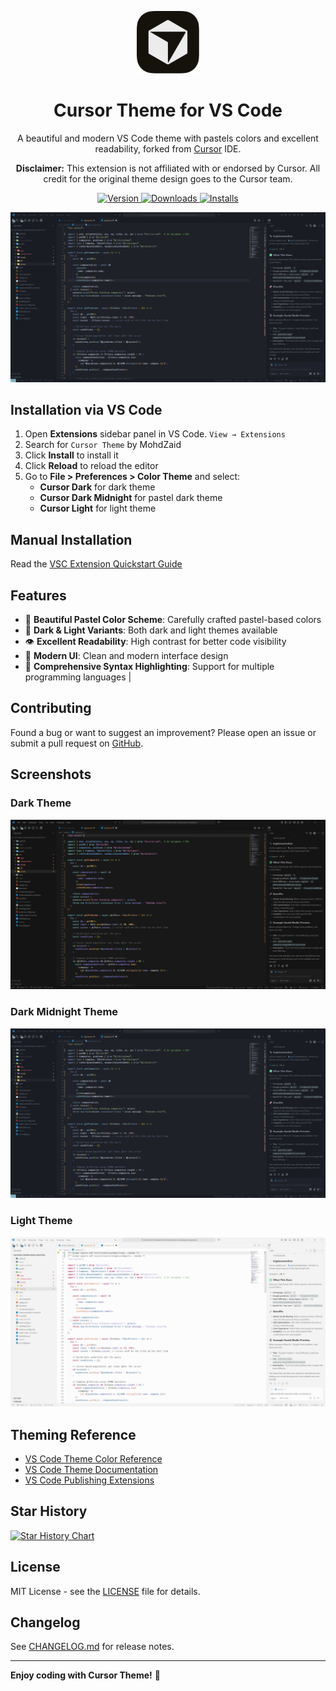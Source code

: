 <p align="center">
  <img alt="Cursor Theme Logo" src="https://raw.githubusercontent.com/BioHazard786/cursor-theme-vscode/refs/heads/main/icon.png" width="100" />
</p>
<h1 align="center">
  Cursor Theme for VS Code
</h1>
<p align="center">
  A beautiful and modern VS Code theme with pastels colors and excellent readability, forked from <a href="https://cursor.sh/">Cursor</a> IDE.
</p>

<p align="center">
  <strong>Disclaimer:</strong> This extension is not affiliated with or endorsed by Cursor. All credit for the original theme design goes to the Cursor team.
</p>
<p align="center">
  <a href="https://marketplace.visualstudio.com/items?itemName=MohdZaid.cursor-theme">
    <img alt="Version" src="https://img.shields.io/visual-studio-marketplace/v/MohdZaid.cursor-theme?color=brightgreen" />
  </a>
  <a href="https://marketplace.visualstudio.com/items?itemName=MohdZaid.cursor-theme">
    <img alt="Downloads" src="https://img.shields.io/visual-studio-marketplace/d/MohdZaid.cursor-theme" />
  </a>
  <a href="https://marketplace.visualstudio.com/items?itemName=MohdZaid.cursor-theme">
    <img alt="Installs" src="https://img.shields.io/visual-studio-marketplace/i/MohdZaid.cursor-theme" />
  </a>
</p>

![Cursor Theme Demo](https://raw.githubusercontent.com/BioHazard786/cursor-theme-vscode/refs/heads/main/images/cursor-dark-midnight.png)

## Installation via VS Code

1. Open **Extensions** sidebar panel in VS Code. `View → Extensions`
2. Search for `Cursor Theme` by MohdZaid
3. Click **Install** to install it
4. Click **Reload** to reload the editor
5. Go to **File > Preferences > Color Theme** and select:
   - **Cursor Dark** for dark theme
   - **Cursor Dark Midnight** for pastel dark theme
   - **Cursor Light** for light theme

## Manual Installation

Read the [VSC Extension Quickstart Guide](https://github.com/BioHazard786/cursor-theme-vscode/blob/main/vsc-extension-quickstart.md)

## Features

- 🎨 **Beautiful Pastel Color Scheme**: Carefully crafted pastel-based colors
- 🌙 **Dark & Light Variants**: Both dark and light themes available
- 👁️ **Excellent Readability**: High contrast for better code visibility
- 🔧 **Modern UI**: Clean and modern interface design
- 📝 **Comprehensive Syntax Highlighting**: Support for multiple programming languages          |

## Contributing

Found a bug or want to suggest an improvement? Please open an issue or submit a pull request on [GitHub](https://github.com/BioHazard786/cursor-theme-vscode).

## Screenshots

### Dark Theme

![Cursor Dark Theme](https://raw.githubusercontent.com/BioHazard786/cursor-theme-vscode/refs/heads/main/images/cursor-dark.png)

### Dark Midnight Theme

![Cursor Dark Theme](https://raw.githubusercontent.com/BioHazard786/cursor-theme-vscode/refs/heads/main/images/cursor-dark-midnight.png)

### Light Theme

![Cursor Light Theme](https://raw.githubusercontent.com/BioHazard786/cursor-theme-vscode/refs/heads/main/images/cursor-light.png)

## Theming Reference

- [VS Code Theme Color Reference](https://code.visualstudio.com/docs/getstarted/theme-color-reference)
- [VS Code Theme Documentation](https://code.visualstudio.com/docs/extensions/themes-snippets-colorizers)
- [VS Code Publishing Extensions](https://code.visualstudio.com/docs/extensions/publish-extension)

## Star History

<a href="https://www.star-history.com/#BioHazard786/cursor-theme-vscode&Date">
 <picture>
   <source media="(prefers-color-scheme: dark)" srcset="https://api.star-history.com/svg?repos=BioHazard786/cursor-theme-vscode&type=Date&theme=dark" />
   <source media="(prefers-color-scheme: light)" srcset="https://api.star-history.com/svg?repos=BioHazard786/cursor-theme-vscode&type=Date" />
   <img alt="Star History Chart" src="https://api.star-history.com/svg?repos=BioHazard786/cursor-theme-vscode&type=Date" />
 </picture>
</a>

## License

MIT License - see the [LICENSE](LICENSE) file for details.

## Changelog

See [CHANGELOG.md](CHANGELOG.md) for release notes.

---

**Enjoy coding with Cursor Theme!** 🎨
